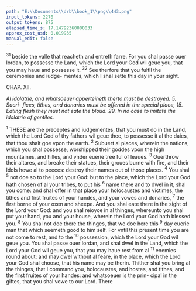 ```yaml
---
path: "E:\\Documents\\drb\\book_1\\png\\443.png"
input_tokens: 2270
output_tokens: 875
elapsed_time_s: 17.14792360000033
approx_cost_usd: 0.019935
manual_edit: false
---
```

<sup>31</sup> beside the valle that reacheth and entreth farre. For you
shal passe ouer Iordan, to possesse the Land, which the Lord
your God wil geue you, that you may haue and possesse it.
<sup>32</sup> See therfore that you fulfil the ceremonies and iudge-
mentes, which I shal sette this day in your sight.

CHAP. XII.

*Al idolatrie, and whatsoeuer apperteineth therto must be destroyed. 5. Sacri-
fices, tithes, and donaries must be offered in the special place, 15. Eating
flesh they must not eate the bloud. 29. In no case to imitate the idolatrie
of gentiles.*

<sup>1</sup> THESE are the preceptes and iudgementes, that you
must do in the Land, which the Lord God of thy fathers
wil geue thee, to possesse it al the daies, that thou shalt goe
vpon the earth. <sup>2</sup> Subuert al places, wherein the nations,
which you shal possesse, worshipped their goddes vpon the
high mountaines, and hilles, and vnder euerie tree ful of
leaues. <sup>3</sup> Ouerthrow their altares, and breake their statues,
their groues burne with fire, and their Idols hewe al to
peeces: destroy their names out of those places. <sup>4</sup> You shal
<sup>5</sup> not doe so to the Lord your God: but to the place, which
the Lord your God hath chosen of al your tribes, to put his
<sup>6</sup> name there and to dwel in it, shal you come: and shal offer
in that place your holocaustes and victimes, the tithes and
first fruites of your handes, and your vowes and donaries,
<sup>7</sup> the first borne of your oxen and sheepe. And you shal eate
there in the sight of the Lord your God: and you shal reioyce
in al thinges, whereunto you shal put your hand, you and
your house, wherein the Lord your God hath blessed you.
<sup>8</sup> You shal not doe there the thinges, that we doe here this
<sup>9</sup> day euerie man that which seemeth good to him self. For
vntil this present time you are not come to rest, and to the
<sup>10</sup> possession, which the Lord your God wil geue you. You
shal passe ouer Iordan, and shal dwel in the Land, which the
Lord your God wil geue you, that you may haue rest from al
<sup>11</sup> enemies round about: and may dwel without al feare, in
the place, which the Lord your God shal choose, that his
name may be therin. Thither shal you bring al the thinges,
that I command you, holocaustes, and hostes, and tithes, and
the first fruites of your handes: and whatsoeuer is the prin-
cipal in the giftes, that you shal vowe to our Lord. There

[^1]: Peculiar place appro-
priate to Gods
seruice.

[^2]: In the desert
they could
not obserue
the ceremo-
nies of the
Law: but com-
ming to rest
they were
bound to kepe
al one sette
forme of holie
rites.